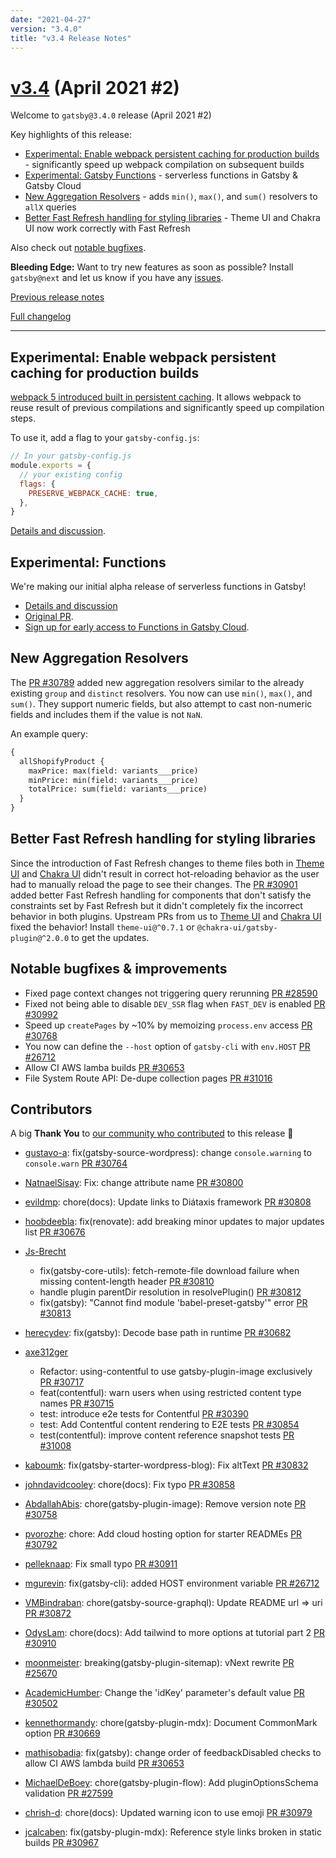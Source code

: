 ```yaml
---
date: "2021-04-27"
version: "3.4.0"
title: "v3.4 Release Notes"
---
```


# [v3.4](https://github.com/gatsbyjs/gatsby/compare/gatsby@3.4.0-next.0...gatsby@3.4.0) (April 2021 #2)

Welcome to `gatsby@3.4.0` release (April 2021 #2)

Key highlights of this release:

- [Experimental: Enable webpack persistent caching for production builds](#experimental-enable-webpack-persistent-caching-for-production-builds) - significantly speed up webpack compilation on subsequent builds
- [Experimental: Gatsby Functions](#experimental-gatsby-functions) - serverless functions in Gatsby & Gatsby Cloud
- [New Aggregation Resolvers](#new-aggregation-resolvers) - adds `min()`, `max()`, and `sum()` resolvers to `allX` queries
- [Better Fast Refresh handling for styling libraries](#better-fast-refresh-handling-for-styling-libraries) - Theme UI and Chakra UI now work correctly with Fast Refresh

Also check out [notable bugfixes](#notable-bugfixes--improvements).

**Bleeding Edge:** Want to try new features as soon as possible? Install `gatsby@next` and let us know
if you have any [issues](https://github.com/gatsbyjs/gatsby/issues).

[Previous release notes](/docs/reference/release-notes/v3.3)

[Full changelog](https://github.com/gatsbyjs/gatsby/compare/gatsby@3.4.0-next.0...gatsby@3.4.0)

---

## Experimental: Enable webpack persistent caching for production builds

[webpack 5 introduced built in persistent caching](https://webpack.js.org/blog/2020-10-10-webpack-5-release/#persistent-caching). It allows webpack to reuse result of previous compilations and significantly speed up compilation steps.

To use it, add a flag to your `gatsby-config.js`:

```js
// In your gatsby-config.js
module.exports = {
  // your existing config
  flags: {
    PRESERVE_WEBPACK_CACHE: true,
  },
}
```

[Details and discussion](https://github.com/gatsbyjs/gatsby/discussions/28331).

## Experimental: Functions

We're making our initial alpha release of serverless functions in Gatsby!

- [Details and discussion](https://github.com/gatsbyjs/gatsby/discussions/30735)
- [Original PR](https://github.com/gatsbyjs/gatsby/pull/30192).
- [Sign up for early access to Functions in Gatsby Cloud](https://www.gatsbyjs.com/functions/).

## New Aggregation Resolvers

The [PR #30789](https://github.com/gatsbyjs/gatsby/pull/30789) added new aggregation resolvers similar to the already existing `group` and `distinct` resolvers. You now can use `min()`, `max()`, and `sum()`. They support numeric fields, but also attempt to cast non-numeric fields and includes them if the value is not `NaN`.

An example query:

```graphql
{
  allShopifyProduct {
    maxPrice: max(field: variants___price)
    minPrice: min(field: variants___price)
    totalPrice: sum(field: variants___price)
  }
}
```

## Better Fast Refresh handling for styling libraries

Since the introduction of Fast Refresh changes to theme files both in [Theme UI](https://theme-ui.com/) and [Chakra UI](https://chakra-ui.com/) didn't result in correct hot-reloading behavior as the user had to manually reload the page to see their changes. The [PR #30901](https://github.com/gatsbyjs/gatsby/pull/30901) added better Fast Refresh handling for components that don't satisfy the constraints set by Fast Refresh but it didn't completely fix the incorrect behavior in both plugins. Upstream PRs from us to [Theme UI](https://github.com/system-ui/theme-ui/pull/1659) and [Chakra UI](https://github.com/chakra-ui/chakra-ui/pull/3841) fixed the behavior! Install `theme-ui@^0.7.1` or `@chakra-ui/gatsby-plugin@^2.0.0` to get the updates.

## Notable bugfixes & improvements

- Fixed page context changes not triggering query rerunning [PR #28590](https://github.com/gatsbyjs/gatsby/pull/28590)
- Fixed not being able to disable `DEV_SSR` flag when `FAST_DEV` is enabled [PR #30992](https://github.com/gatsbyjs/gatsby/pull/30992)
- Speed up `createPages` by ~10% by memoizing `process.env` access [PR #30768](https://github.com/gatsbyjs/gatsby/pull/30768)
- You now can define the `--host` option of `gatsby-cli` with `env.HOST` [PR #26712](https://github.com/gatsbyjs/gatsby/pull/26712)
- Allow CI AWS lamba builds [PR #30653](https://github.com/gatsbyjs/gatsby/pull/30653)
- File System Route API: De-dupe collection pages [PR #31016](https://github.com/gatsbyjs/gatsby/pull/31016)

## Contributors

A big **Thank You** to [our community who contributed](https://github.com/gatsbyjs/gatsby/compare/gatsby@3.4.0-next.0...gatsby@3.4.0) to this release 💜

- [gustavo-a](https://github.com/gustavo-a): fix(gatsby-source-wordpress): change `console.warning` to `console.warn` [PR #30764](https://github.com/gatsbyjs/gatsby/pull/30764)
- [NatnaelSisay](https://github.com/NatnaelSisay): Fix: change attribute name [PR #30800](https://github.com/gatsbyjs/gatsby/pull/30800)
- [evildmp](https://github.com/evildmp): chore(docs): Update links to Diátaxis framework [PR #30808](https://github.com/gatsbyjs/gatsby/pull/30808)
- [hoobdeebla](https://github.com/hoobdeebla): fix(renovate): add breaking minor updates to major updates list [PR #30676](https://github.com/gatsbyjs/gatsby/pull/30676)
- [Js-Brecht](https://github.com/Js-Brecht)

  - fix(gatsby-core-utils): fetch-remote-file download failure when missing content-length header [PR #30810](https://github.com/gatsbyjs/gatsby/pull/30810)
  - handle plugin parentDir resolution in resolvePlugin() [PR #30812](https://github.com/gatsbyjs/gatsby/pull/30812)
  - fix(gatsby): "Cannot find module 'babel-preset-gatsby'" error [PR #30813](https://github.com/gatsbyjs/gatsby/pull/30813)

- [herecydev](https://github.com/herecydev): fix(gatsby): Decode base path in runtime [PR #30682](https://github.com/gatsbyjs/gatsby/pull/30682)
- [axe312ger](https://github.com/axe312ger)

  - Refactor: using-contentful to use gatsby-plugin-image exclusively [PR #30717](https://github.com/gatsbyjs/gatsby/pull/30717)
  - feat(contentful): warn users when using restricted content type names [PR #30715](https://github.com/gatsbyjs/gatsby/pull/30715)
  - test: introduce e2e tests for Contentful [PR #30390](https://github.com/gatsbyjs/gatsby/pull/30390)
  - test: Add Contentful content rendering to E2E tests [PR #30854](https://github.com/gatsbyjs/gatsby/pull/30854)
  - test(contentful): improve content reference snapshot tests [PR #31008](https://github.com/gatsbyjs/gatsby/pull/31008)

- [kaboumk](https://github.com/kaboumk): fix(gatsby-starter-wordpress-blog): Fix altText [PR #30832](https://github.com/gatsbyjs/gatsby/pull/30832)
- [johndavidcooley](https://github.com/johndavidcooley): chore(docs): Fix typo [PR #30858](https://github.com/gatsbyjs/gatsby/pull/30858)
- [AbdallahAbis](https://github.com/AbdallahAbis): chore(gatsby-plugin-image): Remove version note [PR #30758](https://github.com/gatsbyjs/gatsby/pull/30758)
- [pvorozhe](https://github.com/pvorozhe): chore: Add cloud hosting option for starter READMEs [PR #30792](https://github.com/gatsbyjs/gatsby/pull/30792)
- [pelleknaap](https://github.com/pelleknaap): Fix small typo [PR #30911](https://github.com/gatsbyjs/gatsby/pull/30911)
- [mgurevin](https://github.com/mgurevin): fix(gatsby-cli): added HOST environment variable [PR #26712](https://github.com/gatsbyjs/gatsby/pull/26712)
- [VMBindraban](https://github.com/VMBindraban): chore(gatsby-source-graphql): Update README url => uri [PR #30872](https://github.com/gatsbyjs/gatsby/pull/30872)
- [OdysLam](https://github.com/OdysLam): chore(docs): Add tailwind to more options at tutorial part 2 [PR #30910](https://github.com/gatsbyjs/gatsby/pull/30910)
- [moonmeister](https://github.com/moonmeister): breaking(gatsby-plugin-sitemap): vNext rewrite [PR #25670](https://github.com/gatsbyjs/gatsby/pull/25670)
- [AcademicHumber](https://github.com/AcademicHumber): Change the 'idKey' parameter's default value [PR #30502](https://github.com/gatsbyjs/gatsby/pull/30502)
- [kennethormandy](https://github.com/kennethormandy): chore(gatsby-plugin-mdx): Document CommonMark option [PR #30669](https://github.com/gatsbyjs/gatsby/pull/30669)
- [mathisobadia](https://github.com/mathisobadia): fix(gatsby): change order of feedbackDisabled checks to allow CI AWS lambda build [PR #30653](https://github.com/gatsbyjs/gatsby/pull/30653)
- [MichaelDeBoey](https://github.com/MichaelDeBoey): chore(gatsby-plugin-flow): Add pluginOptionsSchema validation [PR #27599](https://github.com/gatsbyjs/gatsby/pull/27599)
- [chrish-d](https://github.com/chrish-d): chore(docs): Updated warning icon to use emoji [PR #30979](https://github.com/gatsbyjs/gatsby/pull/30979)
- [jcalcaben](https://github.com/jcalcaben): fix(gatsby-plugin-mdx): Reference style links broken in static builds [PR #30967](https://github.com/gatsbyjs/gatsby/pull/30967)
